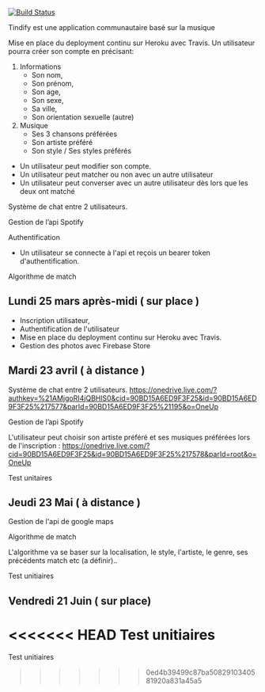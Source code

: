 [![Build Status](https://travis-ci.org/KilianPA/project-backend.png?branch=master)](https://travis-ci.org/KilianPA/project-backend)

Tindify est une application communautaire basé sur la musique

Mise en place du deployment continu sur Heroku avec Travis.
Un utilisateur pourra créer son compte en précisant:
1. Informations
   - Son nom,
   - Son prénom,
   - Son age,
   - Son sexe,
   - Sa ville,
   - Son orientation sexuelle (autre)
2. Musique
   - Ses 3 chansons préférées
   - Son artiste préféré
   - Son style / Ses styles préférés

- Un utilisateur peut modifier son compte.
- Un utilisateur peut matcher ou non avec un autre utilisateur
- Un utilisateur peut converser avec un autre utilisateur dès lors que les deux ont matché

Système de chat entre 2 utilisateurs.

Gestion de l’api Spotify

Authentification

- Un utilisateur se connecte à l'api et reçois un bearer token d'authentification.

Algorithme de match

## Lundi 25 mars après-midi ( sur place )

- Inscription utilisateur,
- Authentification de l'utilisateur
- Mise en place du deployment continu sur Heroku avec Travis.
- Gestion des photos avec Firebase Store

## Mardi 23 avril ( à distance )

Système de chat entre 2 utilisateurs.
https://onedrive.live.com/?authkey=%21AMjgoRI4jQBHlS0&cid=90BD15A6ED9F3F25&id=90BD15A6ED9F3F25%217577&parId=90BD15A6ED9F3F25%21195&o=OneUp

Gestion de l’api Spotify

L'utilisateur peut choisir son artiste préféré et ses musiques préférées lors de l'inscription :
https://onedrive.live.com/?cid=90BD15A6ED9F3F25&id=90BD15A6ED9F3F25%217578&parId=root&o=OneUp

Test unitaires

## Jeudi 23 Mai ( à distance )

Gestion de l'api de google maps

Algorithme de match

L'algorithme va se baser sur la localisation, le style, l'artiste, le genre, ses précédents match etc (a définir)..


Test unitiaires

## Vendredi 21 Juin ( sur place)

<<<<<<< HEAD
Test unitiaires
=======
Test unitiaires
>>>>>>> 0ed4b39499c87ba5082910340581920a831a45a5
